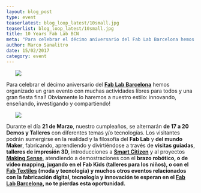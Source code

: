 ```yaml
---
layout: blog_post
type: event
teaserlatest: blog_loop_latest/10small.jpg
teaserlist: blog_loop_latest/10small.jpg
title: 10 Years Fab Lab BCN
meta: "Para celebrar el décimo aniversario del Fab Lab Barcelona hemos organizado un gran evento con muchas actividades libres para todos y una gran fiesta final!"
author: Marco Sanalitro
date: 15/02/2017
category: event
---
```


<ul><img src= "http://www.fablabbcn.org/img/blog/blog_loop_latest/101.jpg" align="middle"> </ul>

Para celebrar el décimo aniversario del <strong><a href="http://fablabbcn.org/">Fab Lab Barcelona</a></strong> hemos organizado un gran evento con muchas actividades libres para todos y una gran fiesta final!
Obviamente lo haremos a nuestro estilo: innovando, enseñando, investigando y compartiendo!<br>

<ul><img src= "http://www.fablabbcn.org/img/blog/blog_loop_latest/102.jpg" align="middle"> </ul>


Durante el día <strong>21 de Marzo</strong>, nuestro cumpleaños, se alternarán <strong>de 17 a 20 Demos y Talleres</strong> con diferentes temas y/o tecnologías.
Los visitantes podrán sumergirse en la realidad y la filosofía del <strong>Fab Lab</strong> y <strong>del mundo Maker</strong>, fabricando, aprendiendo y divirtiéndose a través de <strong>visitas guiadas</strong>, <strong>talleres de impresión 3D</strong>, introducciones a <strong><a href="https://smartcitizen.me/">Smart Citizen</a></strong> y al proyectos <strong><a href="http://making-sense.eu/">Making Sense</a></strong>, atendiendo a demostraciones con el <strong>brazo robótico, o de <strong>video mapping</strong>, jugando en el <strong>Fab Kids (talleres para los niños), o con el <strong><a href="http://fabtextiles.org/">Fab Textiles</a></strong> (moda y tecnología) y muchos otros eventos relacionados con la fabricación digital, tecnología y innovación te esperan en el <strong><a href="http://fablabbcn.org/">Fab Lab Barcelona</a></strong>, no te pierdas esta oportunidad.<br>



<!-- =============================================================================================================

We believe that <strong>fashion education</strong> should be updated, embrace <strong>multidisciplinarity</strong> and change the current model of fast fashion to customised and sustainable. We love making , experimenting and innovating using hands on bottom up approaches and new technology. In this <strong>40h course</strong>, we have included all the <strong>new tools</strong> a fashion designer should learn! If you are an <strong>educator</strong>, a <strong>professional</strong> or a <strong>student</strong> this is the course for you!<br>

<ul><img src= "http://www.fablabbcn.org/img/blog/blog_loop_latest/textileacademybootcamp2.jpg" align="middle"> </ul>

More Detailed programme:<br> 
<br>
Presentation of <strong><a href="https://www.facebook.com/fabtextiles/?fref=ts">Fab Textiles</a></strong> projects & <strong><a href="https://www.facebook.com/AmsterdamTextileLab/?fref=ts">TextileLab Amsterdam</a></strong> projects.<br>
<br>
Introduction to the new <strong>Textile Academy</strong> course of September 2017<br>
<br>


TALKS: Hacking the Fashion Industry, by <strong><a href="https://www.facebook.com/zoeromano">Zoe Romano</a></strong> <br>
<br>
TALKS: Open Source Hardware, by <strong><a href="https://www.facebook.com/varvara.guljajeva">Varvara Guljajeva</a></strong> & <strong>Mar Canet</strong> <br>
<br>
TALKS : 3D scanning & 3D printing by <strong><a href="http://fabacademy.org/">FabAcademy</a></strong> <br>
<br>


TUTORIAL : Computational Fashion, by <strong><a href="https://www.facebook.com/aldo.sollazzo.98?fref=ts">Aldo Sollazzo</a></strong><br>
<br>
TUTORIAL : E-textiles & Wearables, by <strong><a href="https://www.facebook.com/angel.munoz.98">Ángel Muñoz</a></strong> <br>
<br>
TUTORIAL: 2D modeling for laser cutting and tutorial of 3D modeling for CNC milling<br>
<br>


IN DEPTH: Biomaterials and Biocomposites by <strong><a href="https://www.facebook.com/ceciilya.frupsiess?fref=ts">Cecilia Raspanti</a></strong> & <strong><a href="https://www.facebook.com/anastasia.pistofidou?fref=ts">Anastasia Pistofidou</a></strong><br>
<br>
JAM session in collaboration with local fashion designers and artists<br>
<br>

<strong><a href="http://waag.org/en">Waag Society</a></strong><br>
<br>

Contact: <strong>info@textile-academy.org</strong><br>
<br>
Here you will find the form to subscribe: <strong><a href="https://docs.google.com/forms/d/1CQy2jE0wcD0y7sjF1bVTqqZz1j7q5QEUuthqx2t1j14/viewform?ts=58905761&edit_requested=true">https://docs.google.com/forms/d/1CQy2jE0wcD0y7sjF1bVTqqZz1j7q5QEUuthqx2t1j14/viewform?ts=58905761&edit_requested=true</a></strong><br>
<br>
Professional: 600€  /  Student: 450€<br>
<br>
Fab Academy Alumni: 350€<br>
<br>
Online Attendance: 150€<br> -->









